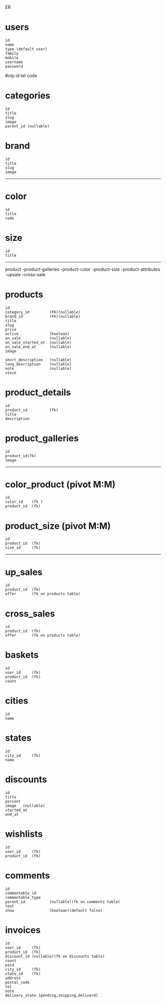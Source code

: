 ER

# users

    id
    name
    type (default user)
    family 
    mobile
    username
    password

#otp
    id
    tel
    code

# categories

    id    
    title
    slug
    image
    parent_id (nullable)

# brand

    id
    title   
    slug
    image   

--------------------------------------

# color

    id
    title
    code

# size

    id
    title

----------------------------------------
product
-product-galleries
-product-color
-product-size
-product-attributes
-upsale
-cross-sale

# products

    id
    category_id         (FK)(nullable)
    brand_id            (FK)(nullable)
    title
    slug
    price
    active              (boolean)
    on_sale             (nullable)
    on_sale_started_at  (nullable)
    on_sale_end_at      (nullable)
    image
    
    short_description   (nullable)
    long_description    (nullable)
    note                (nullable)
    stock

# product_details

    id
    product_id          (fk)
    title
    description

# product_galleries

    id
    product_id(fk)
    image

-----------------------------------------------

# color_product (pivot M:M)

    id
    color_id    (fk )
    product_id  (fk)

# product_size (pivot M:M)

    id
    product_id  (fk)
    size_id     (fk)

-----------------------------------------------

# up_sales

    id
    product_id  (fk)
    offer       (fk on products table)

# cross_sales

    id
    product_id  (fk)
    offer       (fk on products table)

# baskets

    id
    user_id     (fk)
    product_id  (fk)
    count

# cities

    id
    name

# states

    id
    city_id     (fk)
    name

# discounts

    id
    title
    percent
    image   (nullable)
    started_at
    end_at

# wishlists

    id
    user_id     (fk)
    product_id  (fk)

# comments

    id
    commentable_id
    commentable_type
    parent_id           (nullable)(fk on comments table)
    text
    show                (boolean)(default false)

# invoices

    id 
    user_id     (fk)
    product_id  (fk)
    discount_id (nullable)(fk on discounts table)
    count
    paid
    city_id     (fk)
    state_id    (fk)
    address
    postal_code
    tel
    note
    delivery_state [pending,shipping,deliverd]
    
